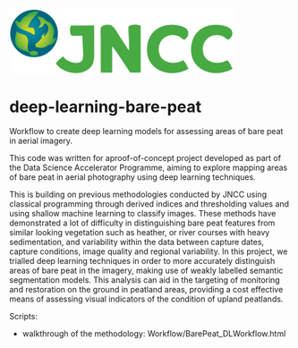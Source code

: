 [<img src="./PeatPal_chips/www/JNCCLogo_3DCol_transp.png" width=400px >](https://jncc.gov.uk/)


<p> 

<p>
  
# deep-learning-bare-peat
  
Workflow to create deep learning models for assessing areas of bare peat in aerial imagery.
  
This code was written for aproof-of-concept project developed as part of the Data Science Accelerator Programme, aiming to explore mapping areas of bare peat in aerial photography using deep learning techniques.

This is building on previous methodologies conducted by JNCC using classical programming through derived indices and thresholding values and using shallow machine learning to classify images. These methods have demonstrated a lot of difficulty in distinguishing bare peat features from similar looking vegetation such as heather, or river courses with heavy sedimentation, and variability within the data between capture dates, capture conditions, image quality and regional variability. In this project, we trialled deep learning techniques in order to more accurately distinguish areas of bare peat in the imagery, making use of weakly labelled semantic segmentation models. This analysis can aid in the targeting of monitoring and restoration on the ground in peatland areas, providing a cost effective means of assessing visual indicators of the condition of upland peatlands. 
  
Scripts:
  
  * walkthrough of the methodology: Workflow/BarePeat_DLWorkflow.html
